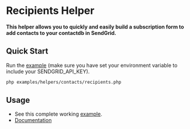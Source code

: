# Recipients Helper

**This helper allows you to quickly and easily build a subscription form to add contacts to your contactdb in SendGrid.**

## Quick Start

Run the [example](../../examples/helpers/contacts/recipients.php) (make sure you have set your environment variable to include your SENDGRID_API_KEY).

```bash
php examples/helpers/contacts/recipients.php
```

## Usage

- See this complete working [example](../../examples/helpers/contacts/recipients.php).
- [Documentation](https://sendgrid.com/docs/API_Reference/api_v3.php#contacts-api-recipients)

